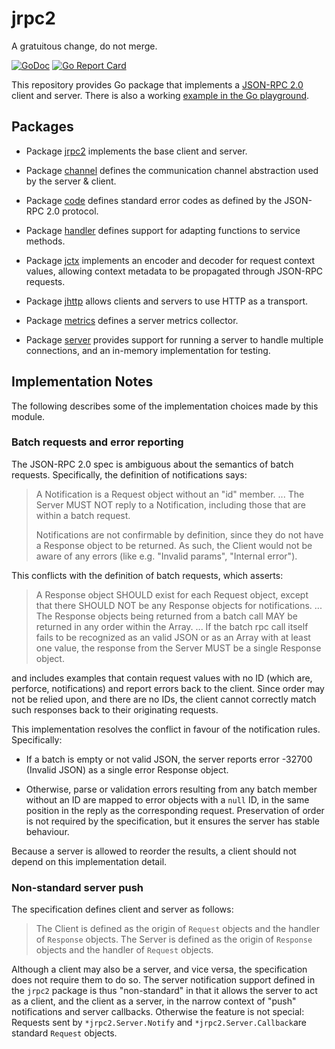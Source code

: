 # jrpc2

A gratuitous change, do not merge.

[![GoDoc](https://img.shields.io/static/v1?label=godoc&message=reference&color=blue)](https://pkg.go.dev/github.com/creachadair/jrpc2)
[![Go Report Card](https://goreportcard.com/badge/github.com/creachadair/jrpc2)](https://goreportcard.com/report/github.com/creachadair/jrpc2)

This repository provides Go package that implements a [JSON-RPC 2.0][spec] client and server.
There is also a working [example in the Go playground](https://play.golang.org/p/PL10YF41DSm).

## Packages

*  Package [jrpc2](http://godoc.org/github.com/creachadair/jrpc2) implements the base client and server.

*  Package [channel](http://godoc.org/github.com/creachadair/jrpc2/channel) defines the communication channel abstraction used by the server & client.

*  Package [code](http://godoc.org/github.com/creachadair/jrpc2/code) defines standard error codes as defined by the JSON-RPC 2.0 protocol.

*  Package [handler](http://godoc.org/github.com/creachadair/jrpc2/handler) defines support for adapting functions to service methods.

*  Package [jctx](http://godoc.org/github.com/creachadair/jrpc2/jctx) implements an encoder and decoder for request context values, allowing context metadata to be propagated through JSON-RPC requests.

*  Package [jhttp](http://godoc.org/github.com/creachadair/jrpc2/jhttp) allows clients and servers to use HTTP as a transport.

*  Package [metrics](http://godoc.org/github.com/creachadair/jrpc2/metrics) defines a server metrics collector.

*  Package [server](http://godoc.org/github.com/creachadair/jrpc2/server) provides support for running a server to handle multiple connections, and an in-memory implementation for testing.

[spec]: http://www.jsonrpc.org/specification

## Implementation Notes

The following describes some of the implementation choices made by this module.

### Batch requests and error reporting

The JSON-RPC 2.0 spec is ambiguous about the semantics of batch requests. Specifically, the definition of notifications says:

> A Notification is a Request object without an "id" member.
> ...
> The Server MUST NOT reply to a Notification, including those that are within a batch request.
>
> Notifications are not confirmable by definition, since they do not have a Response object to be returned. As such, the Client would not be aware of any errors (like e.g. "Invalid params", "Internal error").

This conflicts with the definition of batch requests, which asserts:

> A Response object SHOULD exist for each Request object, except that there SHOULD NOT be any Response objects for notifications.
> ...
> The Response objects being returned from a batch call MAY be returned in any order within the Array.
> ...
> If the batch rpc call itself fails to be recognized as an valid JSON or as an Array with at least one value, the response from the Server MUST be a single Response object.

and includes examples that contain request values with no ID (which are, perforce, notifications) and report errors back to the client. Since order may not be relied upon, and there are no IDs, the client cannot correctly match such responses back to their originating requests.

This implementation resolves the conflict in favour of the notification rules. Specifically:

-  If a batch is empty or not valid JSON, the server reports error -32700 (Invalid JSON) as a single error Response object.

-  Otherwise, parse or validation errors resulting from any batch member without an ID are mapped to error objects with a `null` ID, in the same position in the reply as the corresponding request. Preservation of order is not required by the specification, but it ensures the server has stable behaviour.

Because a server is allowed to reorder the results, a client should not depend on this implementation detail.

### Non-standard server push

The specification defines client and server as follows:

> The Client is defined as the origin of `Request` objects and the handler of `Response` objects.
> The Server is defined as the origin of `Response` objects and the handler of `Request` objects.

Although a client may also be a server, and vice versa, the specification does not require them to do so. The server notification support defined in the `jrpc2` package is thus "non-standard" in that it allows the server to act as a client, and the client as a server, in the narrow context of "push" notifications and server callbacks. Otherwise the feature is not special: Requests sent by `*jrpc2.Server.Notify` and `*jrpc2.Server.Callback`are standard `Request` objects.
